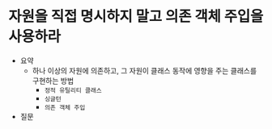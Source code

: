 # 자원을 직접 명시하지 말고 의존 객체 주입을 사용하라

- 요약
    - 하나 이상의 자원에 의존하고, 그 자원이 클래스 동작에 영향을 주는 클래스를 구현하는 방법
      - `정적 유틸리티 클래스`
      - `싱글턴`
      - `의존 객체 주입`
- 질문
